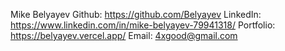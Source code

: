 Mike Belyayev
Github: https://github.com/Belyayev
LinkedIn: https://www.linkedin.com/in/mike-belyayev-79941318/
Portfolio: https://belyayev.vercel.app/
Email: 4xgood@gmail.com
